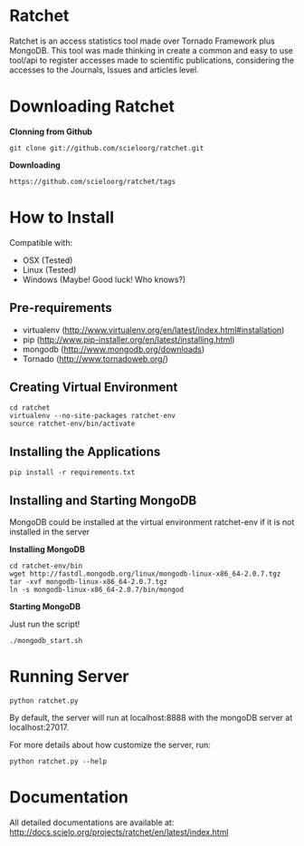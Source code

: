 Ratchet
=======

Ratchet is an access statistics tool made over Tornado Framework plus MongoDB. This tool was made
thinking in create a common and easy to use tool/api to register accesses made to scientific 
publications, considering the accesses to the Journals, Issues and articles level.

Downloading Ratchet
===================

**Clonning from Github**

    git clone git://github.com/scieloorg/ratchet.git

**Downloading**

    https://github.com/scieloorg/ratchet/tags

How to Install
==============

Compatible with: 

 * OSX (Tested)
 * Linux (Tested)
 * Windows (Maybe! Good luck! Who knows?)

Pre-requirements
----------------

* virtualenv (http://www.virtualenv.org/en/latest/index.html#installation)
* pip (http://www.pip-installer.org/en/latest/installing.html)
* mongodb (http://www.mongodb.org/downloads)
* Tornado (http://www.tornadoweb.org/)

Creating Virtual Environment
----------------------------

    cd ratchet
    virtualenv --no-site-packages ratchet-env
    source ratchet-env/bin/activate

Installing the Applications
---------------------------

    pip install -r requirements.txt

Installing and Starting MongoDB
-------------------------------

MongoDB could be installed at the virtual environment ratchet-env if it is not installed in the server

**Installing MongoDB**

    cd ratchet-env/bin
    wget http://fastdl.mongodb.org/linux/mongodb-linux-x86_64-2.0.7.tgz
    tar -xvf mongodb-linux-x86_64-2.0.7.tgz
    ln -s mongodb-linux-x86_64-2.0.7/bin/mongod

**Starting MongoDB**

Just run the script!

    ./mongodb_start.sh

Running Server
==============

    python ratchet.py

By default, the server will run at localhost:8888 with the mongoDB server at localhost:27017.

For more details about how customize the server, run:

    python ratchet.py --help

Documentation
=============

All detailed documentations are available at: http://docs.scielo.org/projects/ratchet/en/latest/index.html

